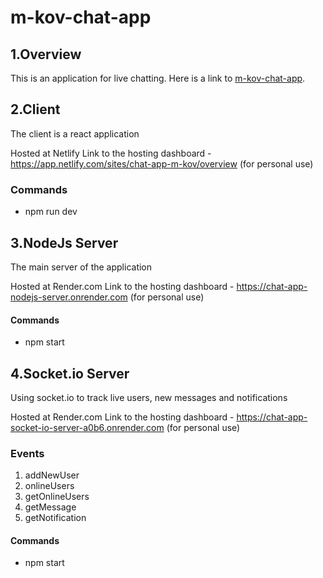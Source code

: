 # m-kov-chat-app


## 1.Overview
This is an application for live chatting.
Here is a link to [m-kov-chat-app](https://chat-app-m-kov.netlify.app/).




## 2.Client 
The client is a react application

Hosted at Netlify
Link to the hosting dashboard - https://app.netlify.com/sites/chat-app-m-kov/overview (for personal use)

### Commands
- npm run dev 




## 3.NodeJs Server
The main server of the application

Hosted at Render.com
Link to the hosting dashboard - https://chat-app-nodejs-server.onrender.com (for personal use)

#### Commands
- npm start




## 4.Socket.io Server
Using socket.io to track live users, new messages and notifications

Hosted at Render.com
Link to the hosting dashboard - https://chat-app-socket-io-server-a0b6.onrender.com (for personal use)

### Events

1. addNewUser
2. onlineUsers
3. getOnlineUsers
4. getMessage
5. getNotification

#### Commands
- npm start